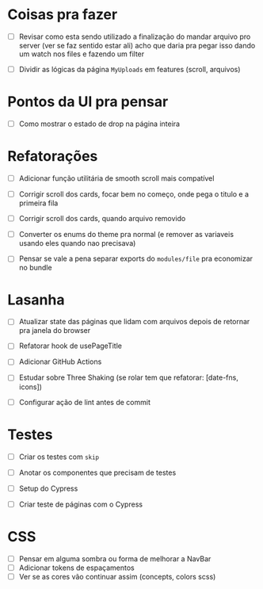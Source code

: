 # Coisas pra fazer
- [ ] Revisar como esta sendo utilizado a finalização do mandar arquivo pro server (ver se faz sentido estar ali) acho que daria pra pegar isso dando um watch nos files e fazendo um filter
- [ ] Dividir as lógicas da página `MyUploads` em features (scroll, arquivos)


# Pontos da UI pra pensar
- [ ] Como mostrar o estado de drop na página inteira


# Refatorações
- [ ] Adicionar função utilitária de smooth scroll mais compatível
- [ ] Corrigir scroll dos cards, focar bem no começo, onde pega o titulo e a primeira fila
- [ ] Corrigir scroll dos cards, quando arquivo removido
- [ ] Converter os enums do theme pra normal (e remover as variaveis usando eles quando nao precisava)
- [ ] Pensar se vale a pena separar exports do `modules/file` pra economizar no bundle


# Lasanha
- [ ] Atualizar state das páginas que lidam com arquivos depois de retornar pra janela do browser
- [ ] Refatorar hook de usePageTitle
- [ ] Adicionar GitHub Actions
- [ ] Estudar sobre Three Shaking (se rolar tem que refatorar: [date-fns, icons])
- [ ] Configurar ação de lint antes de commit


# Testes
- [ ] Criar os testes com `skip`
- [ ] Anotar os componentes que precisam de testes
- [ ] Setup do Cypress
- [ ] Criar teste de páginas com o Cypress


# CSS
- [ ] Pensar em alguma sombra ou forma de melhorar a NavBar
- [ ] Adicionar tokens de espaçamentos
- [ ] Ver se as cores vão continuar assim (concepts, colors scss)
